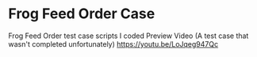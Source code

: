 # Frog Feed Order Case
Frog Feed Order test case scripts I coded
Preview Video (A test case that wasn't completed unfortunately)
https://youtu.be/LoJqeg947Qc
